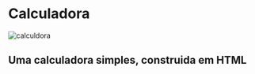 # Calculadora
![calculdora](https://user-images.githubusercontent.com/91474990/147752615-7ed90968-48ce-4380-86de-686a74e2f60c.png)
<h2>Uma calculadora simples, construida em HTML</h2>
